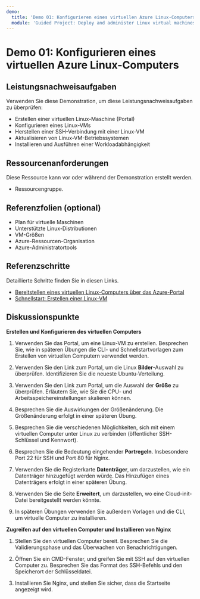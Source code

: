 ```yaml
---
demo:
  title: 'Demo 01: Konfigurieren eines virtuellen Azure Linux-Computers'
  module: 'Guided Project: Deploy and administer Linux virtual machines'
---
```


# Demo 01: Konfigurieren eines virtuellen Azure Linux-Computers

## Leistungsnachweisaufgaben

Verwenden Sie diese Demonstration, um diese Leistungsnachweisaufgaben zu überprüfen:
+ Erstellen einer virtuellen Linux-Maschine (Portal)
+ Konfigurieren eines Linux-VMs
+ Herstellen einer SSH-Verbindung mit einer Linux-VM  
+ Aktualisieren von Linux-VM-Betriebssystemen
+ Installieren und Ausführen einer Workloadabhängigkeit

## Ressourcenanforderungen

Diese Ressource kann vor oder während der Demonstration erstellt werden. 

+ Ressourcengruppe. 

## Referenzfolien (optional)

+ Plan für virtuelle Maschinen
+ Unterstützte Linux-Distributionen
+ VM-Größen
+ Azure-Ressourcen-Organisation
+ Azure-Administratortools

## Referenzschritte

Detaillierte Schritte finden Sie in diesen Links.

+ [Bereitstellen eines virtuellen Linux-Computers über das Azure-Portal](https://learn.microsoft.com/training/modules/provision-linux-virtual-machine-in-azure/2-provision-linux-virtual-machine-using-the-azure-portal)
+ [Schnellstart: Erstellen einer Linux-VM](https://learn.microsoft.com/azure/virtual-machines/linux/quick-create-portal?tabs=ubuntu)

## Diskussionspunkte

**Erstellen und Konfigurieren des virtuellen Computers**

1. Verwenden Sie das Portal, um eine Linux-VM zu erstellen. Besprechen Sie, wie in späteren Übungen die CLI- und Schnellstartvorlagen zum Erstellen von virtuellen Computern verwendet werden. 

1. Verwenden Sie den Link zum Portal, um die Linux **Bilder**-Auswahl zu überprüfen.  Identifizieren Sie die neueste Ubuntu-Verteilung.

1. Verwenden Sie den Link zum Portal, um die Auswahl der **Größe** zu überprüfen.  Erläutern Sie, wie Sie die CPU- und Arbeitsspeichereinstellungen skalieren können.

1. Besprechen Sie die Auswirkungen der Größenänderung. Die Größenänderung erfolgt in einer späteren Übung. 

1. Besprechen Sie die verschiedenen Möglichkeiten, sich mit einem virtuellen Computer unter Linux zu verbinden (öffentlicher SSH-Schlüssel und Kennwort).
   
1. Besprechen Sie die Bedeutung eingehender **Portregeln**. Insbesondere Port 22 für SSH und Port 80 für Nginx. 

1. Verwenden Sie die Registerkarte **Datenträger**, um darzustellen, wie ein Datenträger hinzugefügt werden würde. Das Hinzufügen eines Datenträgers erfolgt in einer späteren Übung. 
 
1. Verwenden Sie die Seite **Erweitert**, um darzustellen, wo eine Cloud-init-Datei bereitgestellt werden könnte.

1. In späteren Übungen verwenden Sie außerdem Vorlagen und die CLI, um virtuelle Computer zu installieren. 

**Zugreifen auf den virtuellen Computer und Installieren von Nginx**

1. Stellen Sie den virtuellen Computer bereit. Besprechen Sie die Validierungsphase und das Überwachen von Benachrichtigungen.

1. Öffnen Sie ein CMD-Fenster, und greifen Sie mit SSH auf den virtuellen Computer zu. Besprechen Sie das Format des SSH-Befehls und den Speicherort der Schlüsseldatei. 

1. Installieren Sie Nginx, und stellen Sie sicher, dass die Startseite angezeigt wird. 

